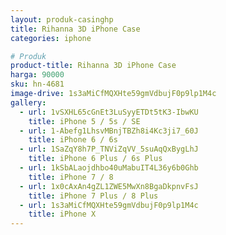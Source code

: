 ```yaml
---
layout: produk-casinghp
title: Rihanna 3D iPhone Case
categories: iphone

# Produk
product-title: Rihanna 3D iPhone Case
harga: 90000
sku: hn-4681
image-drive: 1s3aMiCfMQXHte59gmVdbujF0p9lp1M4c
gallery:
  - url: 1vSXHL65cGnEt3LuSyyETDt5tK3-IbwKU
    title: iPhone 5 / 5s / SE
  - url: 1-Abefg1LhsvMBnjTBZh8i4Kc3ji7_60J
    title: iPhone 6 / 6s
  - url: 1SaZqY8h7P_TNViZqVV_5suAqQxBygLhJ
    title: iPhone 6 Plus / 6s Plus
  - url: 1kSbALaojdhbo40uMabuIT4L36y6b0Ghb
    title: iPhone 7 / 8
  - url: 1x0cAxAn4gZL1ZWE5MwXn8BgaDkpnvFsJ
    title: iPhone 7 Plus / 8 Plus
  - url: 1s3aMiCfMQXHte59gmVdbujF0p9lp1M4c
    title: iPhone X
---
```


